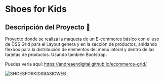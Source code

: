 # Shoes for Kids

## Descripción del Proyecto :scroll:

Proyecto donde se realiza la maqueta de un E-commerce básico con el uso de CSS Grid para el Layout genera y en la sección de productos, anidando flexbox para la distribución de elementos del menú lateral y dentro de las tarjetas de productos. Usando también Bootstrap.

Puedes verla aquí: https://andreaendigital.github.io/ecommerce-grid/

![SHOESFORKIDSBASICWEB](https://github.com/user-attachments/assets/42b96a37-05a1-4e53-8791-1a49a21fa2dd)
